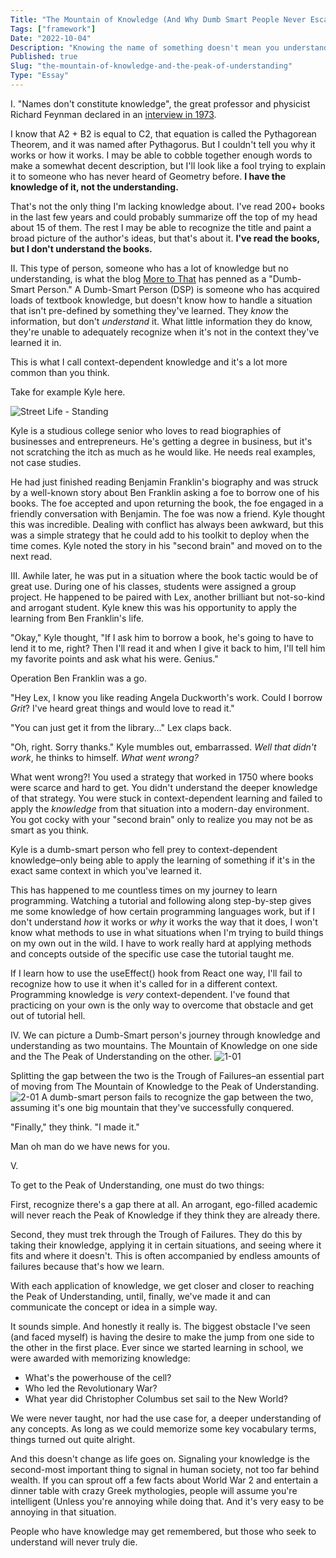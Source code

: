 ```yaml
---
Title: "The Mountain of Knowledge (And Why Dumb Smart People Never Escape It)"
Tags: ["framework"]
Date: "2022-10-04"
Description: "Knowing the name of something doesn't mean you understand it."
Published: true
Slug: "the-mountain-of-knowledge-and-the-peak-of-understanding"
Type: "Essay"
---
```

I.
"Names don't constitute knowledge", the great professor and physicist Richard Feynman declared in an [interview in 1973](https://www.youtube.com/watch?v=PsgBtOVzHKI).

I know that A2 + B2  is equal to C2, that equation is called the Pythagorean Theorem, and it was named after Pythagorus. But I couldn't tell you why it works or how it works. I may be able to cobble together enough words to make a somewhat decent description, but I'll look like a fool trying to explain it to someone who has never heard of Geometry before. **I have the knowledge of it, not the understanding.**

That's not the only thing I'm lacking knowledge about. I've read 200+ books in the last few years and could probably summarize off the top of my head about 15 of them. The rest I may be able to recognize the title and paint a broad picture of the author's ideas, but that's about it. **I've read the books, but I don't understand the books.**

II.
This type of person, someone who has a lot of knowledge but no understanding, is what the blog [More to That]( https://moretothat.com/knowledge-is-not-understanding/) has penned as a "Dumb-Smart Person." A Dumb-Smart Person (DSP) is someone who has acquired loads of textbook knowledge, but doesn't know how to handle a situation that isn't pre-defined by something they've learned. They *know* the information, but don't *understand* it. What little information they do know, they're unable to adequately recognize when it's not in the context they've learned it in.

This is what I call context-dependent knowledge and it's a lot more common than you think.

Take for example Kyle here.

![Street Life - Standing](//images.ctfassets.net/nk2hkdvz2uym/1rkFpWaMMGlLpo4LCcS997/e147a15845d8845f82f70cbd2a636583/Street_Life_-_Standing.png)

Kyle is a studious college senior who loves to read biographies of businesses and entrepreneurs. He's getting a degree in business, but it's not scratching the itch as much as he would like. He needs real examples, not case studies.

He had just finished reading Benjamin Franklin's biography and was struck by a well-known story about Ben Franklin asking a foe to borrow one of his books. The foe accepted and upon returning the book, the foe engaged in a friendly conversation with Benjamin. The foe was now a friend. Kyle thought this was incredible. Dealing with conflict has always been awkward, but this was a simple strategy that he could add to his toolkit to deploy when the time comes. Kyle noted the story in his "second brain" and moved on to the next read.

III.
Awhile later, he was put in a situation where the book tactic would be of great use. During one of his classes, students were assigned a group project. He happened to be paired with Lex, another brilliant but not-so-kind and arrogant student. Kyle knew this was his opportunity to apply the learning from Ben Franklin's life.

"Okay," Kyle thought, "If I ask him to borrow a book, he's going to have to lend it to me, right? Then I'll read it and when I give it back to him, I'll tell him my favorite points and ask what his were. Genius."

Operation Ben Franklin was a go.

"Hey Lex, I know you like reading Angela Duckworth's work. Could I borrow *Grit*? I've heard great things and would love to read it."

"You can just get it from the library..." Lex claps back.

"Oh, right. Sorry thanks." Kyle mumbles out, embarrassed. *Well that didn't work*, he thinks to himself. *What went wrong?*

What went wrong?! You used a strategy that worked in 1750 where books were scarce and hard to get. You didn't understand the deeper knowledge of that strategy. You were stuck in context-dependent learning and failed to apply the *knowledge* from that situation into a modern-day environment. You got cocky with your "second brain" only to realize you may not be as smart as you think.

Kyle is a dumb-smart person who fell prey to context-dependent knowledge–only being able to apply the learning of something if it's in the exact same context in which you've learned it.

This has happened to me countless times on my journey to learn programming. Watching a tutorial and following along step-by-step gives me some knowledge of how certain programming languages work, but if I don't understand *how* it works or *why* it works the way that it does, I won't know what methods to use in what situations when I'm trying to build things on my own out in the wild. I have to work really hard at applying methods and concepts outside of the specific use case the tutorial taught me. 

If I learn how to use the useEffect() hook from React one way, I'll fail to recognize how to use it when it's called for in a different context. Programming knowledge is *very* context-dependent. I've found that practicing on your own is the only way to overcome that obstacle and get out of tutorial hell.

IV.
We can picture a Dumb-Smart person's journey through knowledge and understanding as two mountains. The Mountain of Knowledge on one side and the The Peak of Understanding on the other.
![1-01](//images.ctfassets.net/nk2hkdvz2uym/4gSCFCZFewIm6hqNh2Zlfy/27fb6f8cee3e52d746559072b0d91eb3/1-01.png)

Splitting the gap between the two is the Trough of Failures–an essential part of moving from The Mountain of Knowledge to the Peak of Understanding.
![2-01](//images.ctfassets.net/nk2hkdvz2uym/2B5fH7Jbv8x3BaRZdR7S8V/9a10a385c753c290739e052d15c64702/2-01.png)
A dumb-smart person fails to recognize the gap between the two, assuming it's one big mountain that they've successfully conquered.

"Finally," they think. "I made it."

Man oh man do we have news for you.

V.

To get to the Peak of Understanding, one must do two things:

First, recognize there's a gap there at all. An arrogant, ego-filled academic will never reach the Peak of Knowledge if they think they are already there.

Second, they must trek through the Trough of Failures. They do this by taking their knowledge, applying it in certain situations, and seeing where it fits and where it doesn't. This is often accompanied by endless amounts of failures because that's how we learn.

With each application of knowledge, we get closer and closer to reaching the Peak of Understanding, until, finally, we've made it and can communicate the concept or idea in a simple way.

It sounds simple. And honestly it really is. The biggest obstacle I've seen (and faced myself) is having the desire to make the jump from one side to the other in the first place. Ever since we started learning in school, we were awarded with memorizing knowledge:

- What's the powerhouse of the cell?
- Who led the Revolutionary War?
- What year did Christopher Columbus set sail to the New World?

We were never taught, nor had the use case for, a deeper understanding of any concepts. As long as we could memorize some key vocabulary terms, things turned out quite alright.

And this doesn't change as life goes on. Signaling your knowledge is the second-most important thing to signal in human society, not too far behind wealth. If you can sprout off a few facts about World War 2 and entertain a dinner table with crazy Greek mythologies, people will assume you're intelligent (Unless you're annoying while doing that. And it's very easy to be annoying in that situation.

People who have knowledge may get remembered, but those who seek to understand will never truly die.